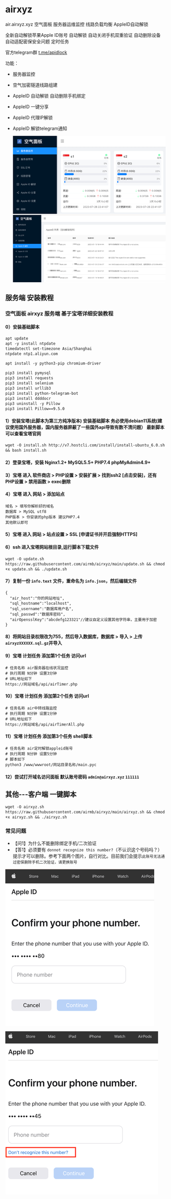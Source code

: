 # airxyz
air.airxyz.xyz 空气面板 服务器运维监控 线路负载均衡 AppleID自动解锁

全新自动解锁苹果Apple ID账号 自动解锁 自动关闭手机双重验证 自动删除设备 自动适配密保安全问题 定时任务

官方telegram群 [t.me/apidlock](t.me/apidlock)

功能：
* 服务器监控
* 空气加密隧道线路组建
* AppleID 自动解锁 自动删除手机绑定
* AppleID 一键分享
* AppleID 代理IP解锁
* AppleID 解锁telegram通知

  [![AppleID_Unlock.png](https://github.com/airmb/airxyz/blob/main/demoImg/demo1.png?raw=true)]()
  [![AppleID_Unlock.png](https://github.com/airmb/airxyz/blob/main/demoImg/demo2.png?raw=true)]()
  



## 服务端 安装教程
### 空气面板 airxyz 服务端 基于宝塔详细安装教程

#### 0）安装基础脚本
```
apt update
apt -y install ntpdate
timedatectl set-timezone Asia/Shanghai
ntpdate ntp1.aliyun.com
```
```
apt install -y python3-pip chromium-driver
```
```
pip3 install pymysql
pip3 install requests
pip3 install selenium
pip3 install urllib3
pip3 install python-telegram-bot
pip3 install ddddocr
pip3 uninstall -y Pillow
pip3 install Pillow==9.5.0
```
#### 1）安装宝塔(此脚本为第三方纯净版本) 安装基础脚本 务必使用debian11系统(建议使用国外服务器，国内服务器屏蔽了一些国外api导致有数不清问题） 最新脚本可以查看宝塔官网
```
wget -O install.sh http://v7.hostcli.com/install/install-ubuntu_6.0.sh && bash install.sh
```
#### 2）登录宝塔，安装 Nginx1.2+ MySQL5.5+ PHP7.4 phpMyAdmin4.9+
#### 3）宝塔 进入 软件商店 > PHP设置 > 安装扩展 > 找到ssh2 [点击安装]，还有 PHP设置 > 禁用函数 > exec删除
#### 4）宝塔 进入 网站 > 添加站点  
```
域名 > 填写你解析好的域名
数据库 > MySQL utf8
PHP版本 > 你安装的php版本 建议PHP7.4
其他默认即可
```
#### 5）宝塔 进入 网站 > 站点设置 > SSL [申请证书并开启强制HTTPS]
#### 6）ssh 进入宝塔网站根目录,运行脚本下载文件
```
wget -O update.sh https://raw.githubusercontent.com/airmb/airxyz/main/update.sh && chmod +x update.sh && ./update.sh
```
#### 7）复制一份 ```info.text``` 文件，重命名为 ```info.json```，然后编辑文件
```
{
  "air_host":"你的网站地址",
  "sql_hostname":"localhost",
  "sql_username":"数据库用户名",
  "sql_passwd":"数据库密码",
  "airOpensslKey":"abcdefg123321"//建议自定义设置其他字符串，主要用于加密
}
```
#### 8）将网站目录权限改为755，然后导入数据库，数据库 > 导入 > 上传```airxyzXXXXXX.sql.gz```并导入

#### 9）宝塔 计划任务 添加第1个任务 访问url
```
# 任务名称 air服务器在线状况监控
# 执行周期 N分钟 设置3分钟
# URL地址如下
https://网站域名/api/airTimer.php
```

#### 10）宝塔 计划任务 添加第2个任务 访问url
```
# 任务名称 air中转线路监控
# 执行周期 N分钟 设置1分钟
# URL地址如下
https://网站域名/api/airTimerAll.php
```

#### 11）宝塔 计划任务 添加第3个任务 shell脚本
```
# 任务名称 air定时解锁appleid账号
# 执行周期 N分钟 设置5分钟
# 脚本如下
python3 /www/wwwroot/网站目录名称/main.pyc
```

#### 12）尝试打开域名访问面板 默认账号密码 ```admin@airxyz.xyz``` ```111111```

## 其他---客户端 一键脚本
```
wget -O airxyz.sh https://raw.githubusercontent.com/airmb/airxyz/main/airxyz.sh && chmod +x airxyz.sh && ./airxyz.sh
```


### 常见问题
* 【问1】为什么不能删除绑定手机/二次验证
* 【答1】必须要有 ```donnot recognize this number?```（不认识这个号码吗？）提示才可以删除。参考下面两个图片，自行对比。目前我们会提示```此账号无法通过密保删除手机二次验证，请更换账号```

 [![AppleID_Unlock.png](https://github.com/airmb/airxyz/blob/main/demoImg/phone1.png?raw=true)]()
 
 [![AppleID_Unlock.png](https://github.com/airmb/airxyz/blob/main/demoImg/phone2.png?raw=true)]()

